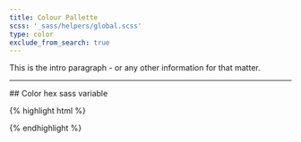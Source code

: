 ```yaml
---
title: Colour Pallette
scss: '_sass/helpers/global.scss'
type: color
exclude_from_search: true
---
```


This is the intro paragraph - or any other information for that matter.

- - -

<!-- 
    * THIS IS THE LIVE CODE SAMPLE 
    * ANY CODE USED HERE WILL DISPLAY AS IT WOULD ON A WEBSITE
-->
<div class="grid-block small-up-6">
    <div class="grid-block">
        <span class="color"></span>
        <footer>
            <span>## Color hex</span>
            <span>sass variable</span>
        </footer>
    </div>
    <div class="grid-block"></div>
    <div class="grid-block"></div>
    <div class="grid-block"></div>
    <div class="grid-block"></div>
    <div class="grid-block"></div>
</div>



<!-- THIS IS THE HTML CODE EXAMPLE -->
{% highlight html %}

{% endhighlight %}
